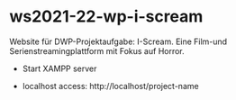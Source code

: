 # ws2021-22-wp-i-scream

Website für DWP-Projektaufgabe: I-Scream. Eine Film-und Serienstreamingplattform mit Fokus auf Horror.

-   Start XAMPP server

-   localhost access: http://localhost/project-name
